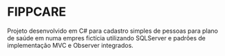 # FIPPCARE
 Projeto desenvolvido em C# para cadastro simples de pessoas para plano de saúde em numa empres fictícia utilizando SQLServer e padrões de implementação MVC e Observer integrados.
